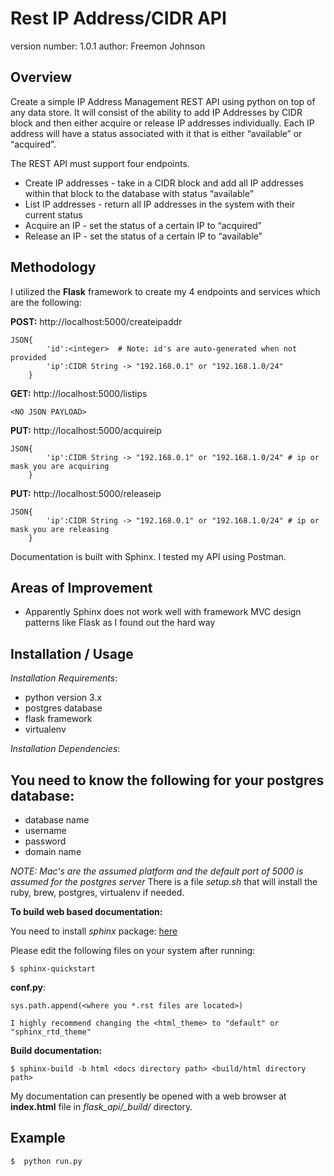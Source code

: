 Rest IP Address/CIDR API
===============================

version number: 1.0.1
author: Freemon Johnson

Overview
--------

Create a simple IP Address Management REST API using python on top of any data store. It will consist of the ability to add IP Addresses by CIDR block and then either acquire or release IP addresses individually. Each IP address will have a status associated with it that is either “available” or “acquired”.
 
The REST API must support four endpoints.
- Create IP addresses - take in a CIDR block and add all IP addresses within that block to the database with status “available”
- List IP addresses - return all IP addresses in the system with their current status
- Acquire an IP - set the status of a certain IP to “acquired”
- Release an IP - set the status of a certain IP to “available”
 


Methodology
-----------
I utilized the **Flask** framework to create my 4 endpoints and services which are the following:

**POST:** http://localhost:5000/createipaddr
```
JSON{
		'id':<integer>  # Note: id's are auto-generated when not provided
		'ip':CIDR String -> "192.168.0.1" or "192.168.1.0/24"
	}
```

**GET:** http://localhost:5000/listips
```
<NO JSON PAYLOAD>
```

**PUT:** http://localhost:5000/acquireip
```
JSON{
		'ip':CIDR String -> "192.168.0.1" or "192.168.1.0/24" # ip or mask you are acquiring
    }
```
    
**PUT:** http://localhost:5000/releaseip
```
JSON{
		'ip':CIDR String -> "192.168.0.1" or "192.168.1.0/24" # ip or mask you are releasing
	}
```
Documentation is built with Sphinx. I tested my API using Postman.

Areas of Improvement
---------------------
* Apparently Sphinx does not work well with framework MVC design patterns like Flask as I found out the hard way


Installation / Usage
--------------------
*Installation Requirements*: 
* python version 3.x
* postgres database
* flask framework
* virtualenv

*Installation Dependencies*:
## You need to know the following for your postgres database:
- database name
- username
- password
- domain name

_NOTE: Mac's are the assumed platform and the default port of 5000 is assumed for the postgres server_
There is a file _setup.sh_ that will install the ruby, brew, postgres, virtualenv if needed.


**To build web based documentation:**

You need to install _sphinx_ package: [here](http://www.sphinx-doc.org/en/master/usage/installation.html)

Please edit the following files on your system after running: 
	
	$ sphinx-quickstart

**conf.py**:

	sys.path.append(<where you *.rst files are located>)
	
	I highly recommend changing the <html_theme> to "default" or "sphinx_rtd_theme"

**Build documentation:** 

    $ sphinx-build -b html <docs directory path> <build/html directory path>


My documentation can presently be opened with a web browser at **index.html** file in _flask_api/\_build/_ directory.


Example
-------

	$  python run.py
